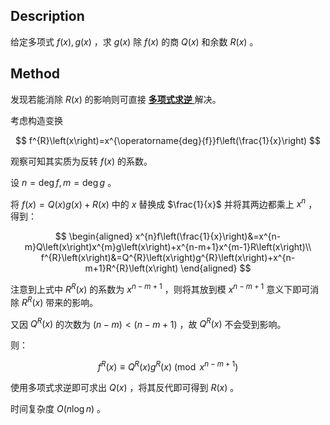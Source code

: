 ## Description

给定多项式 $f\left(x\right),g\left(x\right)$ ，求 $g\left(x\right)$ 除 $f\left(x\right)$ 的商 $Q\left(x\right)$ 和余数 $R\left(x\right)$ 。

## Method

发现若能消除 $R\left(x\right)$ 的影响则可直接 [ **多项式求逆** ](../inv) 解决。

考虑构造变换

$$
f^{R}\left(x\right)=x^{\operatorname{deg}{f}}f\left(\frac{1}{x}\right)
$$

观察可知其实质为反转 $f\left(x\right)$ 的系数。

设 $n=\operatorname{deg}{f},m=\operatorname{deg}{g}$ 。

将 $f\left(x\right)=Q\left(x\right)g\left(x\right)+R\left(x\right)$ 中的 $x$ 替换成 $\frac{1}{x}$ 并将其两边都乘上 $x^{n}$ ，得到：

$$
\begin{aligned}
    x^{n}f\left(\frac{1}{x}\right)&=x^{n-m}Q\left(x\right)x^{m}g\left(x\right)+x^{n-m+1}x^{m-1}R\left(x\right)\\
    f^{R}\left(x\right)&=Q^{R}\left(x\right)g^{R}\left(x\right)+x^{n-m+1}R^{R}\left(x\right)
\end{aligned}
$$

注意到上式中 $R^{R}\left(x\right)$ 的系数为 $x^{n-m+1}$ ，则将其放到模 $x^{n-m+1}$ 意义下即可消除 $R^{R}\left(x\right)$ 带来的影响。

又因 $Q^{R}\left(x\right)$ 的次数为 $\left(n-m\right)<\left(n-m+1\right)$ ，故 $Q^{R}\left(x\right)$ 不会受到影响。

则：

$$
f^{R}\left(x\right)\equiv Q^{R}\left(x\right)g^{R}\left(x\right)\pmod{x^{n-m+1}}
$$

使用多项式求逆即可求出 $Q\left(x\right)$ ，将其反代即可得到 $R\left(x\right)$ 。

时间复杂度 $O\left(n\log{n}\right)$ 。
